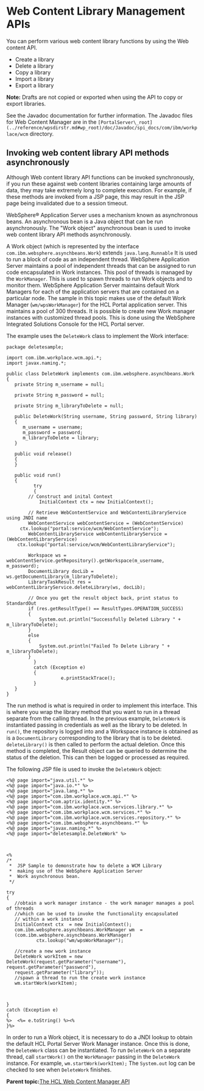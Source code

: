 # Web Content Library Management APIs 

You can perform various web content library functions by using the Web content API.

-   Create a library
-   Delete a library
-   Copy a library
-   Import a library
-   Export a library

**Note:** Drafts are not copied or exported when using the API to copy or export libraries.

See the Javadoc documentation for further information. The Javadoc files for Web Content Manager are in the `[PortalServer\_root](../reference/wpsdirstr.md#wp_root)/doc/Javadoc/spi_docs/com/ibm/workplace/wcm` directory.

## Invoking web content library API methods asynchronously

Although Web content library API functions can be invoked synchronously, if you run these against web content libraries containing large amounts of data, they may take extremely long to complete execution. For example, if these methods are invoked from a JSP page, this may result in the JSP page being invalidated due to a session timeout.

WebSphere® Application Server uses a mechanism known as asynchronous beans. An asynchronous bean is a Java object that can be run asynchronously. The "Work object" asynchronous bean is used to invoke web content library API methods asynchronously.

A Work object \(which is represented by the interface `com.ibm.websphere.asynchbeans.Work`\) extends `java.lang.Runnable` It is used to run a block of code as an independent thread. WebSphere Application Server maintains a pool of independent threads that can be assigned to run code encapsulated in Work instances. This pool of threads is managed by the `WorkManager`. This is used to spawn threads to run Work objects and to monitor them. WebSphere Application Server maintains default Work Managers for each of the application servers that are contained on a particular node. The sample in this topic makes use of the default Work Manager \(`wm/wpsWorkManager`\) for the HCL Portal application server. This maintains a pool of 300 threads. It is possible to create new Work manager instances with customized thread pools. This is done using the WebSphere Integrated Solutions Console for the HCL Portal server.

The example uses the `DeleteWork` class to implement the Work interface:

```
package deletesample;

import com.ibm.workplace.wcm.api.*;
import javax.naming.*;

public class DeleteWork implements com.ibm.websphere.asynchbeans.Work
{
   private String m_username = null;
   
   private String m_password = null;
   
   private String m_libraryToDelete = null;

   public DeleteWork(String username, String password, String library)
   {
      m_username = username;
      m_password = password;
      m_libraryToDelete = library;
   }
   
   public void release()
   {
   }     

   public void run()
   {
	      try
	      {
		// Construct and inital Context
	    	InitialContext ctx = new InitialContext();

		// Retrieve WebContentService and WebContentLibraryService using JNDI name
		WebContentService webContentService = (WebContentService) 
     ctx.lookup("portal:service/wcm/WebContentService");
		WebContentLibraryService webContentLibraryService = (WebContentLibraryService) 
    ctx.lookup("portal:service/wcm/WebContentLibraryService");

		Workspace ws = webContentService.getRepository().getWorkspace(m_username, m_password);
		DocumentLibrary docLib = ws.getDocumentLibrary(m_libraryToDelete);
		LibraryTaskResult res = webContentLibraryService.deleteLibrary(ws, docLib);

		// Once you get the result object back, print status to StandardOut
		if (res.getResultType() == ResultTypes.OPERATION_SUCCESS)
		{
			System.out.println("Successfully Deleted Library " + m_libraryToDelete);
		}
		else
		{
			System.out.println("Failed To Delete Library " + m_libraryToDelete);
		}
	      }
	      catch (Exception e)
	      {
	                e.printStackTrace();
	      }
   }
}
```

The run method is what is required in order to implement this interface. This is where you wrap the library method that you want to run in a thread separate from the calling thread. In the previous example, `DeleteWork` is instantiated passing in credentials as well as the library to be deleted. In `run()`, the repository is logged into and a Workspace instance is obtained as is a `DocumentLibrary` corresponding to the library that is to be deleted. `deleteLibrary()` is then called to perform the actual deletion. Once this method is completed, the Result object can be queried to determine the status of the deletion. This can then be logged or processed as required.

The following JSP file is used to invoke the `DeleteWork` object:

```
<%@ page import="java.util.*" %>
<%@ page import="java.io.*" %>
<%@ page import="java.lang.*" %>
<%@ page import="com.ibm.workplace.wcm.api.*" %>
<%@ page import="com.aptrix.identity.*" %>
<%@ page import="com.ibm.workplace.wcm.services.library.*" %>
<%@ page import="com.ibm.workplace.wcm.services.*" %>
<%@ page import="com.ibm.workplace.wcm.services.repository.*" %>
<%@ page import="com.ibm.websphere.asynchbeans.*" %> 
<%@ page import="javax.naming.*" %> 
<%@ page import="deletesample.DeleteWork" %> 



<%
/*
 *  JSP Sample to demonstrate how to delete a WCM Library 
 *  making use of the WebSphere Application Server
 *  Work asynchronous bean. 
 */

try 
{
   //obtain a work manager instance - the work manager manages a pool of threads 
   //which can be used to invoke the functionality encapsulated
   // within a work instance
   InitialContext ctx  = new InitialContext();
   com.ibm.websphere.asynchbeans.WorkManager wm  =
   (com.ibm.websphere.asynchbeans.WorkManager)
	       ctx.lookup("wm/wpsWorkManager");

   //create a new work instance
   DeleteWork workItem = new DeleteWork(request.getParameter("username"), request.getParameter("password"), 
   request.getParameter("library")); 
   //spawn a thread to run the create work instance
   wm.startWork(workItem);
    
     
		
} 
catch (Exception e)  
{
%>  <%= e.toString() %><%
}%>

```

In order to run a Work object, it is necessary to do a JNDI lookup to obtain the default HCL Portal Server Work Manager instance. Once this is done, the `DeleteWork` class can be instantiated. To run `DeleteWork` on a separate thread, call `startWork()` on the `WorkManager` passing in the `DeleteWork` instance. For example, `wm.startWork(workItem);` The `System.out` log can be checked to see when `DeleteWork` finishes.

**Parent topic:**[The HCL Web Content Manager API ](../wcm/wcm_dev_api.md)

